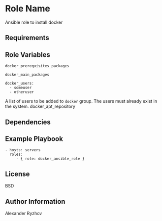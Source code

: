 Role Name
=========

Ansible role to install docker

Requirements
------------



Role Variables
--------------
```
docker_prerequisites_packages
```
```
docker_main_packages
```
```
docker_users:
  - someuser
  - otheruser
```
A list of users to be added to `docker` group. The users must already exist in the system.
docker_apt_repository

Dependencies
------------


Example Playbook
----------------

    - hosts: servers
      roles:
         - { role: docker_ansible_role }

License
-------

BSD

Author Information
------------------

Alexander Ryzhov
